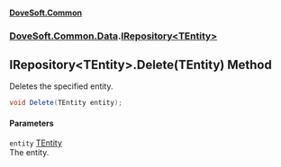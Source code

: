 #### [DoveSoft.Common](./index.md 'index')
### [DoveSoft.Common.Data](./DoveSoft-Common-Data.md 'DoveSoft.Common.Data').[IRepository&lt;TEntity&gt;](./DoveSoft-Common-Data-IRepository-TEntity-.md 'DoveSoft.Common.Data.IRepository&lt;TEntity&gt;')
## IRepository&lt;TEntity&gt;.Delete(TEntity) Method
Deletes the specified entity.  
```csharp
void Delete(TEntity entity);
```
#### Parameters
<a name='DoveSoft-Common-Data-IRepository-TEntity--Delete(TEntity)-entity'></a>
`entity` [TEntity](./DoveSoft-Common-Data-IRepository-TEntity-.md#DoveSoft-Common-Data-IRepository-TEntity--TEntity 'DoveSoft.Common.Data.IRepository&lt;TEntity&gt;.TEntity')  
The entity.  
  
